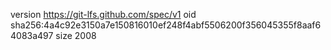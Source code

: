 version https://git-lfs.github.com/spec/v1
oid sha256:4a4c92e3150a7e150816010ef248f4abf5506200f356045355f8aaf64083a497
size 2008
